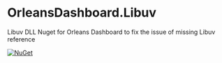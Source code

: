 # OrleansDashboard.Libuv
Libuv DLL Nuget for Orleans Dashboard to fix the issue of missing Libuv reference

[![NuGet](https://buildstats.info/nuget/OrleansDashboard.Libuv)](http://www.nuget.org/packages/OrleansDashboard.Libuv)
